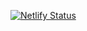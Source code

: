 [![Netlify Status](https://api.netlify.com/api/v1/badges/b598605f-85a7-4c7c-89b3-24167461d2c9/deploy-status)](https://app.netlify.com/sites/sabo10/deploys)